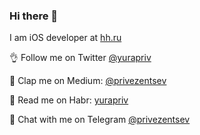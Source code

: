 ### Hi there 👋

I am iOS developer at [hh.ru](https://hh.ru)

👌 Follow me on Twitter [@yurapriv](https://twitter.com/yurapriv)

👏 Clap me on Medium: [@privezentsev](https://medium.com/@privezentsev)

📖  Read me on Habr: [yurapriv](https://habr.com/ru/users/yurapriv/)

💬 Chat with me on Telegram  [@privezentsev](https://t.me/privezentsev)
